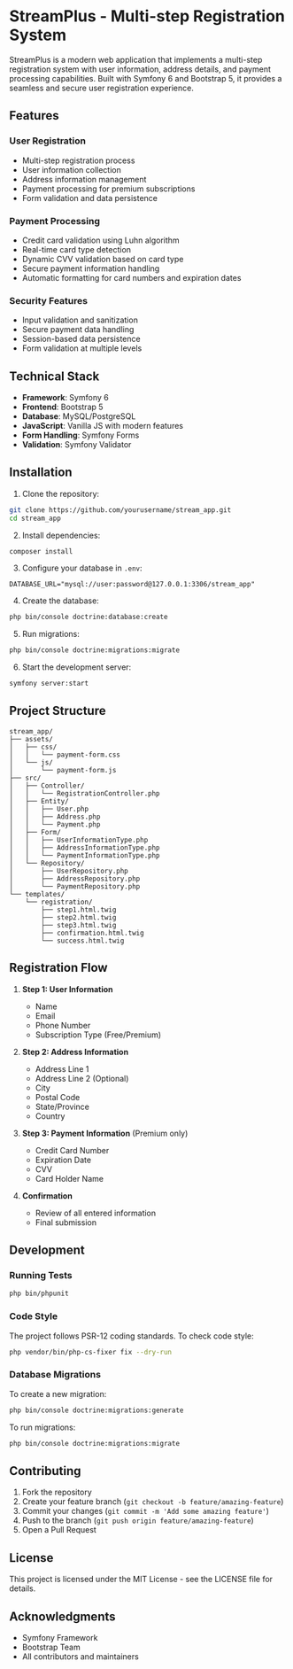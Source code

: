 # StreamPlus - Multi-step Registration System

StreamPlus is a modern web application that implements a multi-step registration system with user information, address details, and payment processing capabilities. Built with Symfony 6 and Bootstrap 5, it provides a seamless and secure user registration experience.

## Features

### User Registration
- Multi-step registration process
- User information collection
- Address information management
- Payment processing for premium subscriptions
- Form validation and data persistence

### Payment Processing
- Credit card validation using Luhn algorithm
- Real-time card type detection
- Dynamic CVV validation based on card type
- Secure payment information handling
- Automatic formatting for card numbers and expiration dates

### Security Features
- Input validation and sanitization
- Secure payment data handling
- Session-based data persistence
- Form validation at multiple levels

## Technical Stack

- **Framework**: Symfony 6
- **Frontend**: Bootstrap 5
- **Database**: MySQL/PostgreSQL
- **JavaScript**: Vanilla JS with modern features
- **Form Handling**: Symfony Forms
- **Validation**: Symfony Validator

## Installation

1. Clone the repository:
```bash
git clone https://github.com/yourusername/stream_app.git
cd stream_app
```

2. Install dependencies:
```bash
composer install
```

3. Configure your database in `.env`:
```env
DATABASE_URL="mysql://user:password@127.0.0.1:3306/stream_app"
```

4. Create the database:
```bash
php bin/console doctrine:database:create
```

5. Run migrations:
```bash
php bin/console doctrine:migrations:migrate
```

6. Start the development server:
```bash
symfony server:start
```

## Project Structure

```
stream_app/
├── assets/
│   ├── css/
│   │   └── payment-form.css
│   └── js/
│       └── payment-form.js
├── src/
│   ├── Controller/
│   │   └── RegistrationController.php
│   ├── Entity/
│   │   ├── User.php
│   │   ├── Address.php
│   │   └── Payment.php
│   ├── Form/
│   │   ├── UserInformationType.php
│   │   ├── AddressInformationType.php
│   │   └── PaymentInformationType.php
│   └── Repository/
│       ├── UserRepository.php
│       ├── AddressRepository.php
│       └── PaymentRepository.php
└── templates/
    └── registration/
        ├── step1.html.twig
        ├── step2.html.twig
        ├── step3.html.twig
        ├── confirmation.html.twig
        └── success.html.twig
```

## Registration Flow

1. **Step 1: User Information**
   - Name
   - Email
   - Phone Number
   - Subscription Type (Free/Premium)

2. **Step 2: Address Information**
   - Address Line 1
   - Address Line 2 (Optional)
   - City
   - Postal Code
   - State/Province
   - Country

3. **Step 3: Payment Information** (Premium only)
   - Credit Card Number
   - Expiration Date
   - CVV
   - Card Holder Name

4. **Confirmation**
   - Review of all entered information
   - Final submission

## Development

### Running Tests
```bash
php bin/phpunit
```

### Code Style
The project follows PSR-12 coding standards. To check code style:
```bash
php vendor/bin/php-cs-fixer fix --dry-run
```

### Database Migrations
To create a new migration:
```bash
php bin/console doctrine:migrations:generate
```

To run migrations:
```bash
php bin/console doctrine:migrations:migrate
```

## Contributing

1. Fork the repository
2. Create your feature branch (`git checkout -b feature/amazing-feature`)
3. Commit your changes (`git commit -m 'Add some amazing feature'`)
4. Push to the branch (`git push origin feature/amazing-feature`)
5. Open a Pull Request

## License

This project is licensed under the MIT License - see the LICENSE file for details.

## Acknowledgments

- Symfony Framework
- Bootstrap Team
- All contributors and maintainers 